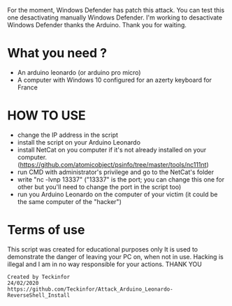 For the moment, Windows Defender has patch this attack.
You can test this one desactivating manually Windows Defender.
I'm working to desactivate Windows Defender thanks the Arduino.
Thank you for waiting.

# What you need ?

- An arduino leonardo (or arduino pro micro)
- A computer with Windows 10 configured for an azerty keyboard for France

# HOW TO USE

- change the IP address in the script
- install the script on your Arduino Leonardo
- install NetCat on you computer if it's not already installed on your computer. (https://github.com/atomicobject/psinfo/tree/master/tools/nc111nt)
- run CMD with administrator's privilege and go to the NetCat's folder
- write "nc -lvnp 13337" ("13337" is the port; you can change this one for other but you'll need to change the port in the script too)
- run you Arduino Leonardo on the computer of your victim (it could be the same computer of the "hacker")

# Terms of use

This script was created for educational purposes only
It is used to demonstrate the danger of leaving your PC on, when not in use.
Hacking is illegal and I am in no way responsible for your actions.
THANK YOU

~~~
Created by Teckinfor
24/02/2020
https://github.com/Teckinfor/Attack_Arduino_Leonardo-ReverseShell_Install
~~~
